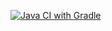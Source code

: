 [![Java CI with Gradle](https://github.com/AlexanderIss/Homework_BDD/actions/workflows/gradle-publish.yml/badge.svg)](https://github.com/AlexanderIss/Homework_BDD/actions/workflows/gradle-publish.yml)